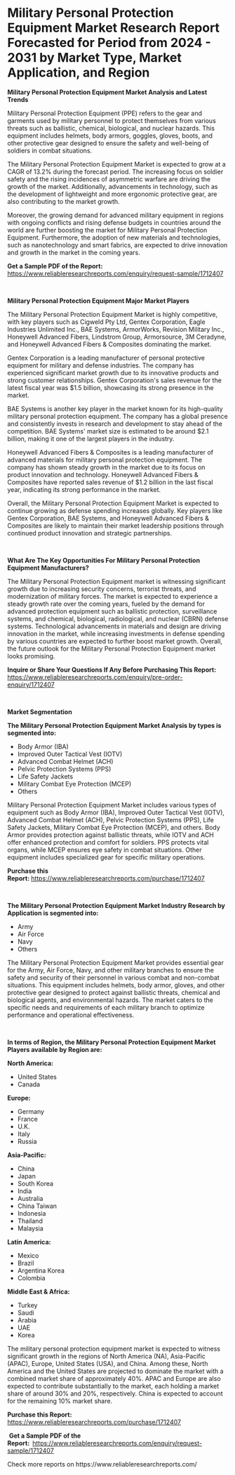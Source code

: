 <p><h1>Military Personal Protection Equipment Market Research Report Forecasted for Period from 2024 -  2031 by Market Type, Market Application, and Region</h1></p><p><strong>Military Personal Protection Equipment Market Analysis and Latest Trends</strong></p>
<p><p>Military Personal Protection Equipment (PPE) refers to the gear and garments used by military personnel to protect themselves from various threats such as ballistic, chemical, biological, and nuclear hazards. This equipment includes helmets, body armors, goggles, gloves, boots, and other protective gear designed to ensure the safety and well-being of soldiers in combat situations.</p><p>The Military Personal Protection Equipment Market is expected to grow at a CAGR of 13.2% during the forecast period. The increasing focus on soldier safety and the rising incidences of asymmetric warfare are driving the growth of the market. Additionally, advancements in technology, such as the development of lightweight and more ergonomic protective gear, are also contributing to the market growth.</p><p>Moreover, the growing demand for advanced military equipment in regions with ongoing conflicts and rising defense budgets in countries around the world are further boosting the market for Military Personal Protection Equipment. Furthermore, the adoption of new materials and technologies, such as nanotechnology and smart fabrics, are expected to drive innovation and growth in the market in the coming years.</p></p>
<p><strong>Get a Sample PDF of the Report:&nbsp;</strong> <a href="https://www.reliableresearchreports.com/enquiry/request-sample/1712407">https://www.reliableresearchreports.com/enquiry/request-sample/1712407</a></p>
<p>&nbsp;</p>
<p><strong>Military Personal Protection Equipment Major Market Players</strong></p>
<p><p>The Military Personal Protection Equipment Market is highly competitive, with key players such as Cigweld Pty Ltd, Gentex Corporation, Eagle Industries Unlimited Inc., BAE Systems, ArmorWorks, Revision Military Inc., Honeywell Advanced Fibers, Lindstrom Group, Armorsource, 3M Ceradyne, and Honeywell Advanced Fibers & Composites dominating the market.</p><p>Gentex Corporation is a leading manufacturer of personal protective equipment for military and defense industries. The company has experienced significant market growth due to its innovative products and strong customer relationships. Gentex Corporation's sales revenue for the latest fiscal year was $1.5 billion, showcasing its strong presence in the market.</p><p>BAE Systems is another key player in the market known for its high-quality military personal protection equipment. The company has a global presence and consistently invests in research and development to stay ahead of the competition. BAE Systems' market size is estimated to be around $2.1 billion, making it one of the largest players in the industry.</p><p>Honeywell Advanced Fibers & Composites is a leading manufacturer of advanced materials for military personal protection equipment. The company has shown steady growth in the market due to its focus on product innovation and technology. Honeywell Advanced Fibers & Composites have reported sales revenue of $1.2 billion in the last fiscal year, indicating its strong performance in the market.</p><p>Overall, the Military Personal Protection Equipment Market is expected to continue growing as defense spending increases globally. Key players like Gentex Corporation, BAE Systems, and Honeywell Advanced Fibers & Composites are likely to maintain their market leadership positions through continued product innovation and strategic partnerships.</p></p>
<p>&nbsp;</p>
<p><strong>What Are The Key Opportunities For Military Personal Protection Equipment Manufacturers?</strong></p>
<p><p>The Military Personal Protection Equipment market is witnessing significant growth due to increasing security concerns, terrorist threats, and modernization of military forces. The market is expected to experience a steady growth rate over the coming years, fueled by the demand for advanced protection equipment such as ballistic protection, surveillance systems, and chemical, biological, radiological, and nuclear (CBRN) defense systems. Technological advancements in materials and design are driving innovation in the market, while increasing investments in defense spending by various countries are expected to further boost market growth. Overall, the future outlook for the Military Personal Protection Equipment market looks promising.</p></p>
<p><strong>Inquire or Share Your Questions If Any Before Purchasing This Report:</strong> <a href="https://www.reliableresearchreports.com/enquiry/pre-order-enquiry/1712407">https://www.reliableresearchreports.com/enquiry/pre-order-enquiry/1712407</a></p>
<p>&nbsp;</p>
<p><strong>Market Segmentation</strong></p>
<p><strong>The Military Personal Protection Equipment Market Analysis by types is segmented into:</strong></p>
<p><ul><li>Body Armor (IBA)</li><li>Improved Outer Tactical Vest (IOTV)</li><li>Advanced Combat Helmet (ACH)</li><li>Pelvic Protection Systems (PPS)</li><li>Life Safety Jackets</li><li>Military Combat Eye Protection (MCEP)</li><li>Others</li></ul></p>
<p><p>Military Personal Protection Equipment Market includes various types of equipment such as Body Armor (IBA), Improved Outer Tactical Vest (IOTV), Advanced Combat Helmet (ACH), Pelvic Protection Systems (PPS), Life Safety Jackets, Military Combat Eye Protection (MCEP), and others. Body Armor provides protection against ballistic threats, while IOTV and ACH offer enhanced protection and comfort for soldiers. PPS protects vital organs, while MCEP ensures eye safety in combat situations. Other equipment includes specialized gear for specific military operations.</p></p>
<p><strong>Purchase this Report:&nbsp;</strong><a href="https://www.reliableresearchreports.com/purchase/1712407">https://www.reliableresearchreports.com/purchase/1712407</a></p>
<p>&nbsp;</p>
<p><strong>The Military Personal Protection Equipment Market Industry Research by Application is segmented into:</strong></p>
<p><ul><li>Army</li><li>Air Force</li><li>Navy</li><li>Others</li></ul></p>
<p><p>The Military Personal Protection Equipment Market provides essential gear for the Army, Air Force, Navy, and other military branches to ensure the safety and security of their personnel in various combat and non-combat situations. This equipment includes helmets, body armor, gloves, and other protective gear designed to protect against ballistic threats, chemical and biological agents, and environmental hazards. The market caters to the specific needs and requirements of each military branch to optimize performance and operational effectiveness.</p></p>
<p>&nbsp;</p>
<p><strong>In terms of Region, the Military Personal Protection Equipment Market Players available by Region are:</strong></p>
<p>
    <p> <strong> North America: </strong>
        <ul>
            <li>United States</li>
            <li>Canada</li>
        </ul>
        </p> 
    <p> <strong> Europe: </strong>
        <ul>
            <li>Germany</li>
            <li>France</li>
            <li>U.K.</li>
            <li>Italy</li>
            <li>Russia</li>
        </ul>
        </p> 
    <p> <strong> Asia-Pacific: </strong>
        <ul>
            <li>China</li>
            <li>Japan</li>
            <li>South Korea</li>
            <li>India</li>
            <li>Australia</li>
            <li>China Taiwan</li>
            <li>Indonesia</li>
            <li>Thailand</li>
            <li>Malaysia</li>
        </ul>
        </p> 
    <p> <strong> Latin America: </strong>
        <ul>
            <li>Mexico</li>
            <li>Brazil</li>
            <li>Argentina Korea</li>
            <li>Colombia</li>
        </ul>
        </p> 
    <p> <strong> Middle East & Africa: </strong>
        <ul>
            <li>Turkey</li>
            <li>Saudi</li>
            <li>Arabia</li>
            <li>UAE</li>
            <li>Korea</li>
        </ul>
    </p>
    </p>
<p><p>The military personal protection equipment market is expected to witness significant growth in the regions of North America (NA), Asia-Pacific (APAC), Europe, United States (USA), and China. Among these, North America and the United States are projected to dominate the market with a combined market share of approximately 40%. APAC and Europe are also expected to contribute substantially to the market, each holding a market share of around 30% and 20%, respectively. China is expected to account for the remaining 10% market share.</p></p>
<p><strong>Purchase this Report: </strong><a href="https://www.reliableresearchreports.com/purchase/1712407">https://www.reliableresearchreports.com/purchase/1712407</a></p>
<p>&nbsp;<strong>Get a Sample PDF of the Report:&nbsp;&nbsp;</strong><a href="https://www.reliableresearchreports.com/enquiry/request-sample/1712407">https://www.reliableresearchreports.com/enquiry/request-sample/1712407</a></p>
<p><strong></strong></p>
<p>Check more reports on https://www.reliableresearchreports.com/</p>